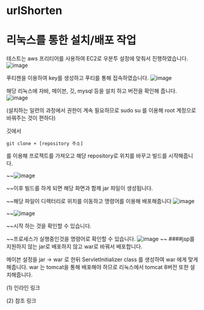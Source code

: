 # urlShorten

# 리눅스를 통한 설치/배포 작업 

테스트는 aws 프리티어를 사용하여 EC2로 우분투 설정에 맞춰서 진행하였습니다.
![image](https://user-images.githubusercontent.com/55343933/111430450-c1da5c00-873d-11eb-908f-d7dab9c1998b.png)

푸티젠을 이용하여 key를 생성하고 푸티를 통해 접속하였습니다. 
![image](https://user-images.githubusercontent.com/55343933/111430654-0108ad00-873e-11eb-93b7-74b149db2e9d.png)

해당 리눅스에 자바, 메이븐, 깃, mysql 등을 설치 하고 버전을 확인해 줍니다. 
![image](https://user-images.githubusercontent.com/55343933/111430873-5c3a9f80-873e-11eb-9259-c214c538957b.png)

(설치하는 일련의 과정에서 권한이 계속 필요하므로 sudo su 를 이용해 root 계정으로 바꿔주는 것이 편하다)

깃에서 
```git
git clone + [repository 주소]
```
 를 이용해 프로젝트를 가져오고 
 해당 repository로 위치를 바꾸고 빌드를 시작해줍니다. 


~~![image](https://user-images.githubusercontent.com/55343933/111430528-d9194980-873d-11eb-9dbe-bfe2857a1aa7.png)

~~이후 빌드를 하게 되면 
해당 화면과 함께 jar 파일이 생성됩니다. 


~~해당 파일이 디렉터리로 위치를 이동하고 명령어를 이용해 배포해줍니다
![image](https://user-images.githubusercontent.com/55343933/111431010-90ae5b80-873e-11eb-87fb-7941b96eb342.png)

~~![image](https://user-images.githubusercontent.com/55343933/111431157-c2bfbd80-873e-11eb-8feb-67a5d40ba863.png)

~~시작 하는 것을 확인할 수 있습니다. 

~~프로세스가 실행중인것을 명령어로 확인할 수 있습니다.
![image](https://user-images.githubusercontent.com/55343933/111432751-c18f9000-8740-11eb-9620-b45fb731ab22.png)
~~
####jsp를 지원하지 않는 jar로 배포하지 않고 war로 바꿔서 배포합니다.

메이븐 설정을 jar -> war 로 한뒤 ServletInitializer class 를 생성하여 war 에게 맞게 해줍니다.
war 는 tomcat을 통해 배포해야 하므로 리눅스에서 tomcat 8버전 또한 설치해줍니다. 


(1) 인라인 링크  

(2) 참조 링크  

[blog]: https://miniminis.github.io/2019/10/13/spring/springboot-deploy/


